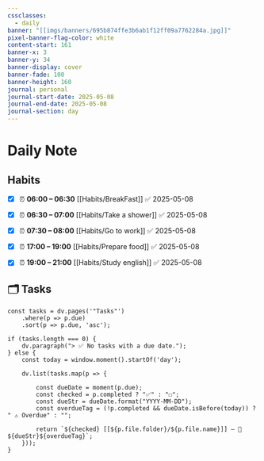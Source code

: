 ```yaml
---
cssclasses:
  - daily
banner: "[[imgs/banners/695b874ffe3b6ab1f12ff09a7762284a.jpg]]"
pixel-banner-flag-color: white
content-start: 161
banner-x: 3
banner-y: 34
banner-display: cover
banner-fade: 100
banner-height: 160
journal: personal
journal-start-date: 2025-05-08
journal-end-date: 2025-05-08
journal-section: day
---
```

# Daily Note

## Habits

- [x] ⏰ **06:00 – 06:30** [[Habits/BreakFast]] ✅ 2025-05-08
- [x] ⏰ **06:30 – 07:00** [[Habits/Take a shower]] ✅ 2025-05-08
- [x] ⏰ **07:30 – 08:00** [[Habits/Go to work]] ✅ 2025-05-08
- [x] ⏰ **17:00 – 19:00** [[Habits/Prepare food]] ✅ 2025-05-08
- [x] ⏰ **19:00 – 21:00** [[Habits/Study english]] ✅ 2025-05-08


## 🗂️ Tasks

```dataviewjs
const tasks = dv.pages('"Tasks"')
    .where(p => p.due)
    .sort(p => p.due, 'asc');

if (tasks.length === 0) {
    dv.paragraph("> ✅ No tasks with a due date.");
} else {
    const today = window.moment().startOf('day');

    dv.list(tasks.map(p => {
	    
        const dueDate = moment(p.due);
        const checked = p.completed ? "✅" : "☐";
        const dueStr = dueDate.format("YYYY-MM-DD");
        const overdueTag = (!p.completed && dueDate.isBefore(today)) ? " ⚠️ Overdue" : "";

        return `${checked} [[${p.file.folder}/${p.file.name}]] — 📅 ${dueStr}${overdueTag}`;
    }));
}
```
